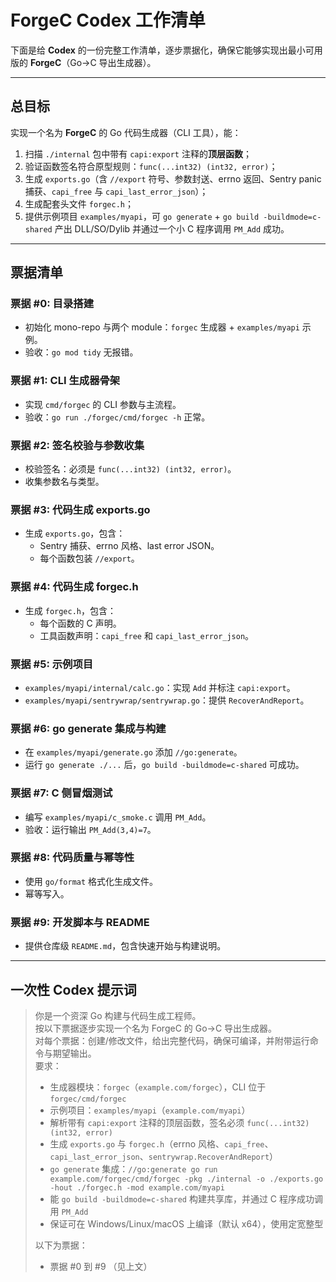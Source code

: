 # ForgeC Codex 工作清单

下面是给 **Codex** 的一份完整工作清单，逐步票据化，确保它能够实现出最小可用版的 **ForgeC**（Go→C 导出生成器）。

---

## 总目标
实现一个名为 **ForgeC** 的 Go 代码生成器（CLI 工具），能：
1. 扫描 `./internal` 包中带有 `capi:export` 注释的**顶层函数**；
2. 验证函数签名符合原型规则：`func(...int32) (int32, error)`；
3. 生成 `exports.go`（含 `//export` 符号、参数封送、errno 返回、Sentry panic 捕获、`capi_free` 与 `capi_last_error_json`）；
4. 生成配套头文件 `forgec.h`；
5. 提供示例项目 `examples/myapi`，可 `go generate` + `go build -buildmode=c-shared` 产出 DLL/SO/Dylib 并通过一个小 C 程序调用 `PM_Add` 成功。

---

## 票据清单

### 票据 #0: 目录搭建
- 初始化 mono-repo 与两个 module：`forgec` 生成器 + `examples/myapi` 示例。
- 验收：`go mod tidy` 无报错。

### 票据 #1: CLI 生成器骨架
- 实现 `cmd/forgec` 的 CLI 参数与主流程。
- 验收：`go run ./forgec/cmd/forgec -h` 正常。

### 票据 #2: 签名校验与参数收集
- 校验签名：必须是 `func(...int32) (int32, error)`。
- 收集参数名与类型。

### 票据 #3: 代码生成 exports.go
- 生成 `exports.go`，包含：
  - Sentry 捕获、errno 风格、last error JSON。
  - 每个函数包装 `//export`。

### 票据 #4: 代码生成 forgec.h
- 生成 `forgec.h`，包含：
  - 每个函数的 C 声明。
  - 工具函数声明：`capi_free` 和 `capi_last_error_json`。

### 票据 #5: 示例项目
- `examples/myapi/internal/calc.go`：实现 `Add` 并标注 `capi:export`。
- `examples/myapi/sentrywrap/sentrywrap.go`：提供 `RecoverAndReport`。

### 票据 #6: go generate 集成与构建
- 在 `examples/myapi/generate.go` 添加 `//go:generate`。
- 运行 `go generate ./...` 后，`go build -buildmode=c-shared` 可成功。

### 票据 #7: C 侧冒烟测试
- 编写 `examples/myapi/c_smoke.c` 调用 `PM_Add`。
- 验收：运行输出 `PM_Add(3,4)=7`。

### 票据 #8: 代码质量与幂等性
- 使用 `go/format` 格式化生成文件。
- 幂等写入。

### 票据 #9: 开发脚本与 README
- 提供仓库级 `README.md`，包含快速开始与构建说明。

---

## 一次性 Codex 提示词

> 你是一个资深 Go 构建与代码生成工程师。  
> 按以下票据逐步实现一个名为 ForgeC 的 Go→C 导出生成器。  
> 对每个票据：创建/修改文件，给出完整代码，确保可编译，并附带运行命令与期望输出。  
> 要求：
> - 生成器模块：`forgec`（`example.com/forgec`），CLI 位于 `forgec/cmd/forgec`  
> - 示例项目：`examples/myapi`（`example.com/myapi`）  
> - 解析带有 `capi:export` 注释的顶层函数，签名必须 `func(...int32) (int32, error)`  
> - 生成 `exports.go` 与 `forgec.h`（errno 风格、`capi_free`、`capi_last_error_json`、`sentrywrap.RecoverAndReport`）  
> - `go generate` 集成：`//go:generate go run example.com/forgec/cmd/forgec -pkg ./internal -o ./exports.go -hout ./forgec.h -mod example.com/myapi`  
> - 能 `go build -buildmode=c-shared` 构建共享库，并通过 C 程序成功调用 `PM_Add`  
> - 保证可在 Windows/Linux/macOS 上编译（默认 x64），使用定宽整型  
> 
> 以下为票据：
> - 票据 #0 到 #9 （见上文）
